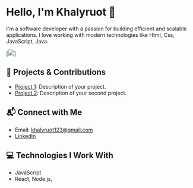 # Hello, I'm Khalyruot 👋

I'm a software developer with a passion for building efficient and scalable applications. I love working with modern technologies like Html, Css, JavaScript, Java.

[![](https://komarev.com/ghpvc/?username=khalyruot&color=blue)]

## 🚀 Projects & Contributions
- [Project 1](https://github.com/khalyruot/project1): Description of your project.
- [Project 2](https://github.com/khalyruot/project2): Description of your second project.

## 📬 Connect with Me
- Email: khalyruot123@gmail.com
- [LinkedIn](https://www.linkedin.com/in/khalyruot)

## 💻 Technologies I Work With
- JavaScript
- React, Node.js,

